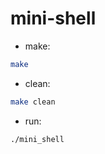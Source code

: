 # mini-shell

- make:

```bash
make
```

- clean:

```bash
make clean
```

- run:

```bash
./mini_shell
```
